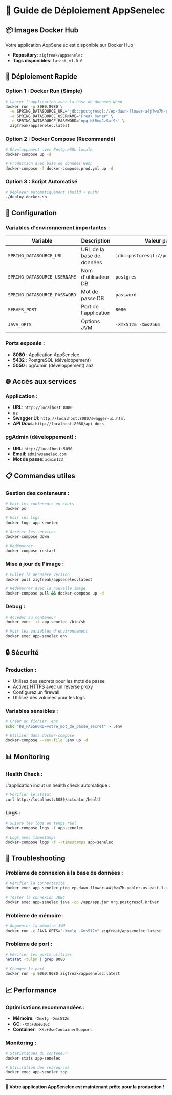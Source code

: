 # 🚀 Guide de Déploiement AppSenelec

## 📦 Images Docker Hub

Votre application AppSenelec est disponible sur Docker Hub :
- **Repository**: `zigfreak/appsenelec`
- **Tags disponibles**: `latest`, `v1.0.0`

## 🐳 Déploiement Rapide

### **Option 1 : Docker Run (Simple)**
```bash
# Lancer l'application avec la base de données Neon
docker run -p 8080:8080 \
  -e SPRING_DATASOURCE_URL="jdbc:postgresql://ep-dawn-flower-a4jfwa7h-pooler.us-east-1.aws.neon.tech/senelec?sslmode=require&channel_binding=require" \
  -e SPRING_DATASOURCE_USERNAME="Freak_owner" \
  -e SPRING_DATASOURCE_PASSWORD="npg_HtBmg2zSwf9k" \
  zigfreak/appsenelec:latest
```

### **Option 2 : Docker Compose (Recommandé)**
```bash
# Développement avec PostgreSQL locale
docker-compose up -d

# Production avec base de données Neon
docker-compose -f docker-compose.prod.yml up -d
```

### **Option 3 : Script Automatisé**
```bash
# Déployer automatiquement (build + push)
./deploy-docker.sh
```

## 🔧 Configuration

### **Variables d'environnement importantes :**

| Variable | Description | Valeur par défaut |
|----------|-------------|-------------------|
| `SPRING_DATASOURCE_URL` | URL de la base de données | `jdbc:postgresql://postgres:5432/senelec` |
| `SPRING_DATASOURCE_USERNAME` | Nom d'utilisateur DB | `postgres` |
| `SPRING_DATASOURCE_PASSWORD` | Mot de passe DB | `password` |
| `SERVER_PORT` | Port de l'application | `8080` |
| `JAVA_OPTS` | Options JVM | `-Xmx512m -Xms256m` |

### **Ports exposés :**
- **8080** : Application AppSenelec
- **5432** : PostgreSQL (développement)
- **5050** : pgAdmin (développement)
aaz
## 🌐 Accès aux services

### **Application :**
- **URL**: `http://localhost:8080`
- az
- **Swagger UI**: `http://localhost:8080/swagger-ui.html`
- **API Docs**: `http://localhost:8080/api-docs`

### **pgAdmin (développement) :**
- **URL**: `http://localhost:5050`
- **Email**: `admin@senelec.com`
- **Mot de passe**: `admin123`

## 📋 Commandes utiles

### **Gestion des conteneurs :**
```bash
# Voir les conteneurs en cours
docker ps

# Voir les logs
docker logs app-senelec

# Arrêter les services
docker-compose down

# Redémarrer
docker-compose restart
```

### **Mise à jour de l'image :**
```bash
# Puller la dernière version
docker pull zigfreak/appsenelec:latest

# Redémarrer avec la nouvelle image
docker-compose pull && docker-compose up -d
```

### **Debug :**
```bash
# Accéder au conteneur
docker exec -it app-senelec /bin/sh

# Voir les variables d'environnement
docker exec app-senelec env
```

## 🔒 Sécurité

### **Production :**
- Utilisez des secrets pour les mots de passe
- Activez HTTPS avec un reverse proxy
- Configurez un firewall
- Utilisez des volumes pour les logs

### **Variables sensibles :**
```bash
# Créer un fichier .env
echo "DB_PASSWORD=votre_mot_de_passe_secret" > .env

# Utiliser dans docker-compose
docker-compose --env-file .env up -d
```

## 📊 Monitoring

### **Health Check :**
L'application inclut un health check automatique :
```bash
# Vérifier le statut
curl http://localhost:8080/actuator/health
```

### **Logs :**
```bash
# Suivre les logs en temps réel
docker-compose logs -f app-senelec

# Logs avec timestamps
docker-compose logs -f --timestamps app-senelec
```

## 🚨 Troubleshooting

### **Problème de connexion à la base de données :**
```bash
# Vérifier la connectivité
docker exec app-senelec ping ep-dawn-flower-a4jfwa7h-pooler.us-east-1.aws.neon.tech

# Tester la connexion JDBC
docker exec app-senelec java -cp /app/app.jar org.postgresql.Driver
```

### **Problème de mémoire :**
```bash
# Augmenter la mémoire JVM
docker run -e JAVA_OPTS="-Xmx1g -Xms512m" zigfreak/appsenelec:latest
```

### **Problème de port :**
```bash
# Vérifier les ports utilisés
netstat -tulpn | grep 8080

# Changer le port
docker run -p 9090:8080 zigfreak/appsenelec:latest
```

## 📈 Performance

### **Optimisations recommandées :**
- **Mémoire**: `-Xmx1g -Xms512m`
- **GC**: `-XX:+UseG1GC`
- **Container**: `-XX:+UseContainerSupport`

### **Monitoring :**
```bash
# Statistiques du conteneur
docker stats app-senelec

# Utilisation des ressources
docker exec app-senelec top
```

---

**🎉 Votre application AppSenelec est maintenant prête pour la production !**
